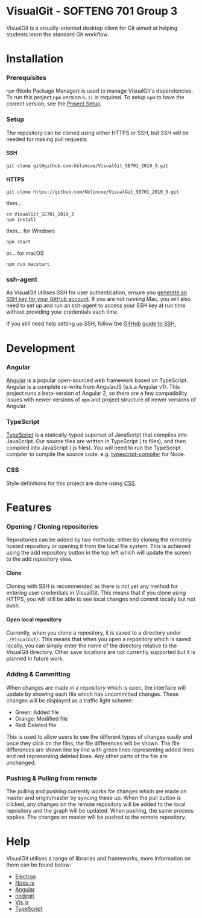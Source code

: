 # VisualGit - SOFTENG 701 Group 3

VisualGit is a visually-oriented desktop client for Git aimed at helping students learn the standard Git workflow.

# Installation

### Prerequisites

`npm` (Node Package Manager) is used to manage VisualGit's dependencies. To run this project,`npm` version `6.11` is 
required. To setup `npm` to have the correct version, see the [Project Setup](https://github.com/kblincoe/VisualGit_SE701_2019_3/wiki/Project-Setup).

### Setup
The repository can be cloned using either HTTPS or SSH, but SSH will be needed for making pull requests.

#### SSH
````
git clone git@github.com:kblincoe/VisualGit_SE701_2019_3.git
````

#### HTTPS
````
git clone https://github.com/kblincoe/VisualGit_SE701_2019_3.git
````
then...

````
cd VisualGit_SE701_2019_3
npm install
````
then... for Windows 
````
npm start
````

or... for macOS
````
npm run macstart
````

### ssh-agent
As VisualGit utilises SSH for user authentication, ensure you 
[generate an SSH key for your GitHub account](https://help.github.com/articles/generating-a-new-ssh-key-and-adding-it-to-the-ssh-agent/). 
If you are not running Mac, you will also need to set up and run an ssh-agent to access your SSH key at run time 
without providing your credentials each time.

If you still need help setting up SSH, follow the [GitHub guide to SSH.](https://help.github.com/en/articles/connecting-to-github-with-ssh)
# Development

### Angular
[Angular](https://angular.io/) is a popular open-sourced web framework based on TypeScript. Angular is a complete 
re-write from AngularJS (a.k.a Angular v1). This project runs a beta-version of Angular 2, so there are a few 
compatibility issues with newer versions of `npm` and project structure of newer versions of Angular. 

### TypeScript
[TypeScript](https://www.typescriptlang.org/) is a statically-typed superset of JavaScript that compiles into JavaScript. 
Our source files are written in TypeScript (.ts files), and then compiled into JavaScript (.js files). You will need to 
run the TypeScript compiler to compile the source code. e.g. [typescript-compiler](https://www.npmjs.com/package/typescript-compiler) 
for Node.

### CSS
Style definitions for this project are done using [CSS](https://www.w3.org/Style/CSS/Overview.en.html).

# Features

### Opening / Cloning repositories
Repositories can be added by two methods; either by cloning the remotely hosted repository or opening it from the local 
file system. This is achieved using the add repository button in the top left which will update the screen to the add 
repository view.

#### Clone
Cloning with SSH is recommended as there is not yet any method for entering user credentials in VisualGit. This means 
that if you clone using HTTPS, you will still be able to see local changes and commit locally but not push.

#### Open local repository
Currently, when you clone a repository, it is saved to a directory under `./VisualGit/`. This means that when you open a
 repository which is saved locally, you can simply enter the name of the directory relative to the VisualGit directory. 
 Other save locations are not currently supported but it is planned in future work.

### Adding & Committing
When changes are made in a repository which is open, the interface will update by showing each file which has uncommitted 
changes. These changes will be displayed as a traffic light scheme:
 - Green: Added file
 - Orange: Modified file
 - Red: Deleted file

This is used to allow users to see the different types of changes easily and once they click on the files, the file 
differences will be shown. The file differences are shown line by line with green lines representing added lines and 
red representing deleted lines. Any other parts of the file are unchanged.

### Pushing & Pulling from remote
The pulling and pushing currently works for changes which are made on master and origin/master by syncing these up. 
When the pull button is clicked, any changes on the remote repository will be added to the local repository and the 
graph will be updated. When pushing, the same process applies. The changes on master will be pushed to the remote 
repository.


# Help
VisualGit utilises a range of libraries and frameworks, more information on them can be found below:

 - [Electron](http://electron.atom.io/)
 - [Node.js](https://nodejs.org/en/about/)
 - [Angular](https://angular.io/)
 - [nodegit](http://www.nodegit.org/)
 - [Vis.js](http://visjs.org/docs/network/)
 - [TypeScript](https://www.typescriptlang.org/)
